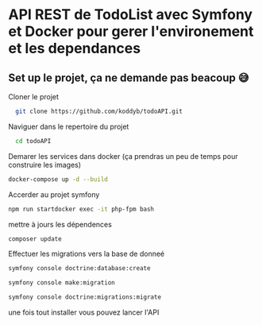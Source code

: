 # API REST de TodoList avec Symfony et Docker pour gerer l'environement et les dependances



## Set up le projet, ça ne demande pas beacoup 😅  

Cloner le projet

~~~bash  
  git clone https://github.com/koddyb/todoAPI.git
~~~

Naviguer dans le repertoire du projet

~~~bash  
  cd todoAPI
~~~

Demarer les services dans docker (ça prendras un peu de temps pour construire les images) 

~~~bash  
docker-compose up -d --build
~~~

Accerder au projet symfony

~~~bash  
npm run startdocker exec -it php-fpm bash
~~~

mettre à jours les dépendences 

~~~bash
composer update
~~~

Effectuer les migrations vers la base de donneé
~~~bash
symfony console doctrine:database:create

symfony console make:migration

symfony console doctrine:migrations:migrate
~~~

une fois tout installer vous pouvez lancer l'API 

